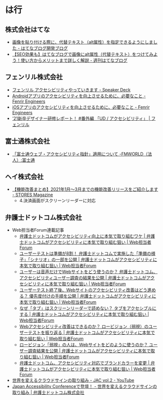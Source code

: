 # は行

## 株式会社はてな
- [画像を貼り付ける際に、代替テキスト（alt属性）を指定できるようにしました - はてなブログ開発ブログ](https://staff.hatenablog.com/entry/2017/12/12/155500)
- [【SEO効果も】はてなブログで画像にalt属性（代替テキスト）をつけてみよう！使い方からメリットまで詳しく解説 - 週刊はてなブログ](https://blog.hatenablog.com/entry/2020/07/01/110000)

## フェンリル株式会社
- [フェンリル アクセシビリティやっていきます - Speaker Deck](https://speakerdeck.com/michelle_/huenriru-akusesihiriteiyatuteikimasu)
- [Androidアプリのアクセシビリティを向上させるために、必要なこと - Fenrir Engineers](https://engineers.fenrir-inc.com/entry/2020/09/10/144348)
- [iOSアプリのアクセシビリティを向上させるために、必要なこと - Fenrir Engineers](https://engineers.fenrir-inc.com/entry/2020/09/23/151352)
- [’21新卒デザイナー研修レポート！ #番外編 「UD / アクセシビリティ」 | フェンリル](https://www.wantedly.com/companies/fenrir/post_articles/344781)

## 富士通株式会社
- [「富士通ウェブ・アクセシビリティ指針」適用について -FMWORLD（法人）:富士通](https://www.fmworld.net/biz/fmv/annc/info/accessibility.html)

## ヘイ株式会社
- [【機能改善まとめ】2021年1月〜3月までの機能改善リリースをご紹介します - STORES Magazine](https://officialmag.stores.jp/entry/update02)
  - 4.決済画面がスクリーンリーダーに対応

## 弁護士ドットコム株式会社
- Web担当者Forum連載記事
  - [弁護士ドットコムがアクセシビリティ向上に本気で取り組むワケ | 弁護士ドットコムがアクセシビリティに本気で取り組む狙い | Web担当者Forum](https://webtan.impress.co.jp/e/2018/02/19/28205)
  - [ユーザーテストは準備が8割！ 弁護士ドットコムで実施した「準備の様子」「シナリオ」の一部を公開 | 弁護士ドットコムがアクセシビリティに本気で取り組む狙い | Web担当者Forum](https://webtan.impress.co.jp/e/2018/07/25/28902)
  - [ユーザーは音声だけでWebサイトをどう使うのか？ 弁護士ドットコム、アクセシビリティユーザー調査の結果を公開 | 弁護士ドットコムがアクセシビリティに本気で取り組む狙い | Web担当者Forum](https://webtan.impress.co.jp/e/2019/01/29/29904)
  - [ユーザーテスト終了後、Webサイトのアクセシビリティ改善はどう進める？ 優先度付けの手順を公開 | 弁護士ドットコムがアクセシビリティに本気で取り組む狙い | Web担当者Forum](https://webtan.impress.co.jp/e/2019/04/09/31488)
  - [なぜ「タブ」はスクリーンリーダーで読めない？ タブをアクセシブルにする | 弁護士ドットコムがアクセシビリティに本気で取り組む狙い | Web担当者Forum](https://webtan.impress.co.jp/e/2019/06/26/32829)
  - [Webアクセシビリティ改善はできるのか？ ロービジョン（弱視）のユーザーテストを振り返る | 弁護士ドットコムがアクセシビリティに本気で取り組む狙い | Web担当者Forum](https://webtan.impress.co.jp/e/2020/08/28/36903)
  - [ロービジョン「弱視」の人は、Webサイトをどのように使うのか？ ユーザー調査結果を公開 | 弁護士ドットコムがアクセシビリティに本気で取り組む狙い | Web担当者Forum](https://webtan.impress.co.jp/e/2019/12/18/34577)
  - [弁護士ドットコム、アクセシビリティ対応でブランドカラーを変更 | 弁護士ドットコムがアクセシビリティに本気で取り組む狙い | Web担当者Forum](https://webtan.impress.co.jp/e/2021/06/25/40341)
- [世界を変えるクラウドサインの取り組み - JAC vol.2 - YouTube](https://www.youtube.com/watch?v=7W-vq5QGaVU&t=2034s)
- [Japan Accessibility Conferenceで登壇！ - 世界を変えるクラウドサインの取り組み | 弁護士ドットコム株式会社](https://www.wantedly.com/companies/bengo4/post_articles/182509)
